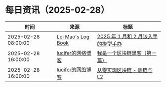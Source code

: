 ﻿# 每日资讯（2025-02-28）

|时间|来源|标题|
|---|---|---|
|2025-02-28 08:00:00|[Lei Mao's Log Book](https://leimao.github.io/atom.xml)|[2025 年 1 月和 2 月该入手的模型手办](https://leimao.github.io/essay/2025%E5%B9%B41%E6%9C%88%E5%92%8C2%E6%9C%88%E8%AF%A5%E5%85%A5%E6%89%8B%E7%9A%84%E6%A8%A1%E5%9E%8B%E6%89%8B%E5%8A%9E/)|
|2025-02-28 16:00:00|[lucifer的网络博客](https://lucifer.ren/blog/atom.xml)|[我是一个区块链黑客（第一篇）](https://lucifer.ren/blog/2025/03/01/web3-hacker-1/)|
|2025-02-28 16:00:00|[lucifer的网络博客](https://lucifer.ren/blog/atom.xml)|[从零实现区块链 - 侧链与L2](https://lucifer.ren/blog/2025/03/01/web3-l2-from-zero/)|
